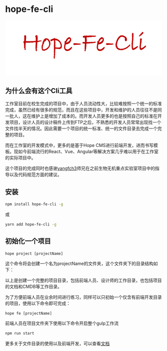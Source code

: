 # hope-fe-cli
<p align="center">
    <img src="./doc/img/logo.png" alt="logo"/> 
</p>

## 为什么会有这个Cli工具

工作室目前在校生完成的项目中，由于人员流动性大，比较难按照一个统一的标准完成，虽然已经有很多的规范，而且在这些项目中，开发和维护的人员往往不是同一批人，这在维护上是增加了成本的。而开发人员更多的也是按照自己的标准在开发项目，设计人员的设计稿件上传到FTP之后，不熟悉的开发人员常常出现找一个文件找半天的情况。因此需要一个项目的统一标准、统一的文件目录去完成一个完整的项目。

而在工作室的开发模式中，更多的是基于Hope CMS进行前端开发，进而书写模板。现如今前端流行的React、Vue、Angular等解决方案几乎难以用于在工作室的实际项目中。

这个项目的完成同时也感谢[yangfch3](https://github.com/yangfch3)师兄在之前生物无机重点实验室项目中的指导以及代码规范方面的建议。

## 安装

```sh
npm install hope-fe-cli -g
```
或
```sh
yarn add hope-fe-cli -g
```

## 初始化一个项目

```
hope project [projectName]
```
这个命令将会创建一个名为projectName的文件夹，这个文件夹下的目录结构如下：

以上是创建一个完整的项目目录，包括前端人员、设计师的工作目录，也包括项目的文档和CMDB等工作目录。

为了方便前端人员在业余时间进行练习，同样可以只初始一个仅含有前端开发目录的项目，使用以下命令即可完成：
```
hope fe [projectName]
```

前端人员在项目文件夹下使用以下命令开启整个gulp工作流
```sh
npm run start
```
更多关于文件目录的使用以及前端开发，可以查看[文档](./doc/project.md)